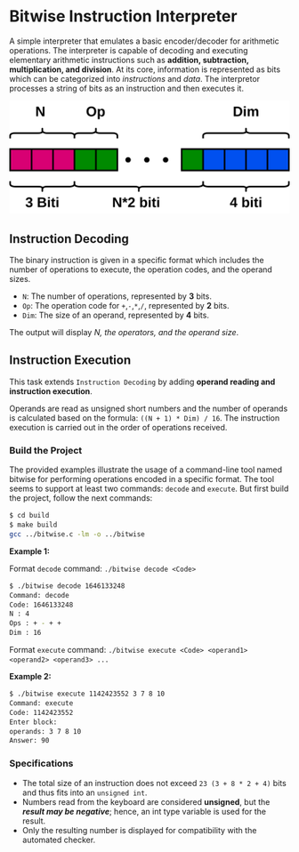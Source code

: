 # Bitwise Instruction Interpreter

A simple interpreter that emulates a basic encoder/decoder for arithmetic operations. The interpreter is capable of decoding and executing elementary arithmetic instructions such as **addition, subtraction, multiplication, and division**. At its core, information is represented as bits which can be categorized into *instructions* and *data*. The interpretor processes a string of bits as an instruction and then executes it.

![INSTRUCTION_FORMAT](/pictures/instruction.png)

## Instruction Decoding

The binary instruction is given in a specific format which includes the number of operations to execute, the operation codes, and the operand sizes.

- `N`: The number of operations, represented by **3** bits.
- `Op`: The operation code for `+`,`-`,`*`,`/`, represented by **2** bits.
- `Dim`: The size of an operand, represented by **4** bits.

The output will display *N, the operators, and the operand size*.

## Instruction Execution

This task extends `Instruction Decoding` by adding **operand reading and instruction execution**.

Operands are read as unsigned short numbers and the number of operands is calculated based on the formula:
`((N + 1) * Dim) / 16`.
The instruction execution is carried out in the order of operations received.

### Build the Project

The provided examples illustrate the usage of a command-line tool named bitwise for performing operations encoded in a specific format. The tool seems to support at least two commands: `decode` and `execute`. But first build the project, follow the next commands:

```bash
$ cd build
$ make build
gcc ../bitwise.c -lm -o ../bitwise
```

**Example 1:**

Format `decode` command: `./bitwise decode <Code>`

```bash
$ ./bitwise decode 1646133248
Command: decode
Code: 1646133248
N : 4
Ops : + - + + 
Dim : 16
```

Format `execute` command: `./bitwise execute <Code> <operand1> <operand2> <operand3> ...`

**Example 2:**

```bash
$ ./bitwise execute 1142423552 3 7 8 10
Command: execute
Code: 1142423552
Enter block:
operands: 3 7 8 10 
Answer: 90
```

### Specifications

- The total size of an instruction does not exceed `23 (3 + 8 * 2 + 4)` bits and thus fits into an `unsigned int`.
- Numbers read from the keyboard are considered **unsigned**, but the ***result may be negative***; hence, an int type variable is used for the result.
- Only the resulting number is displayed for compatibility with the automated checker.
